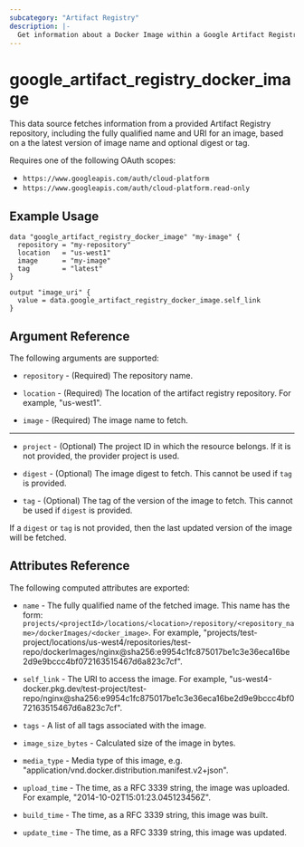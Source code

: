 ```yaml
---
subcategory: "Artifact Registry"
description: |-
  Get information about a Docker Image within a Google Artifact Registry Repository.
---
```


# google\_artifact\_registry\_docker\_image

This data source fetches information from a provided Artifact Registry repository, including the fully qualified name and URI for an image, based on a the latest version of image name and optional digest or tag.

Requires one of the following OAuth scopes:

* `https://www.googleapis.com/auth/cloud-platform`
* `https://www.googleapis.com/auth/cloud-platform.read-only`

## Example Usage

```hcl
data "google_artifact_registry_docker_image" "my-image" {
  repository = "my-repository"
  location   = "us-west1"
  image      = "my-image"
  tag        = "latest"
}

output "image_uri" {
  value = data.google_artifact_registry_docker_image.self_link
}
```

## Argument Reference

The following arguments are supported:

* `repository` - (Required) The repository name.

* `location` - (Required) The location of the artifact registry repository. For example, "us-west1".

* `image` - (Required) The image name to fetch.

- - -

* `project` - (Optional) The project ID in which the resource belongs. If it
    is not provided, the provider project is used.

* `digest` - (Optional) The image digest to fetch.  This cannot be used if `tag` is provided.

* `tag` - (Optional) The tag of the version of the image to fetch. This cannot be used if `digest` is provided.

If a `digest` or `tag` is not provided, then the last updated version of the image will be fetched.

## Attributes Reference

The following computed attributes are exported:

* `name` - The fully qualified name of the fetched image.  This name has the form: `projects/<projectId>/locations/<location>/repository/<repository_name>/dockerImages/<docker_image>`. For example, "projects/test-project/locations/us-west4/repositories/test-repo/dockerImages/nginx@sha256:e9954c1fc875017be1c3e36eca16be2d9e9bccc4bf072163515467d6a823c7cf".

* `self_link` - The URI to access the image.  For example, "us-west4-docker.pkg.dev/test-project/test-repo/nginx@sha256:e9954c1fc875017be1c3e36eca16be2d9e9bccc4bf072163515467d6a823c7cf".

* `tags` - A list of all tags associated with the image.

* `image_size_bytes` - Calculated size of the image in bytes.

* `media_type` - Media type of this image, e.g. "application/vnd.docker.distribution.manifest.v2+json". 

* `upload_time` - The time, as a RFC 3339 string, the image was uploaded. For example, "2014-10-02T15:01:23.045123456Z".

* `build_time` - The time, as a RFC 3339 string, this image was built. 

* `update_time` - The time, as a RFC 3339 string, this image was updated.
